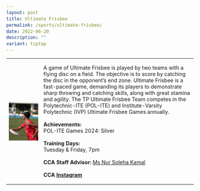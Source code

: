 ```yaml
---
layout: post
title: Ultimate Frisbee
permalink: /sports/ultimate-frisbee/
date: 2022-06-20
description: ""
variant: tiptap
---
```

<table style="minWidth: 50px">
<colgroup>
<col>
<col>
</colgroup>
<tbody>
<tr>
<td rowspan="1" colspan="1">
<div class="isomer-image-wrapper">
<img style="display:block;margin-left:auto;margin-right:auto;" height="auto" width="100%" alt="Ultimate Frisbee" src="/images/Sports/ULTIMATE FRISBEE.png">
</div>
</td>
<td rowspan="1" colspan="1">
<p>A game of Ultimate Frisbee is played by two teams with a flying disc on
a field. The objective is to score by catching the disc in the opponent’s
end zone. Ultimate Frisbee is a fast-paced game, demanding its players
to demonstrate sharp throwing and catching skills, along with great stamina
and agility. The TP Ultimate Frisbee Team competes in the Polytechnic-ITE
(POL-ITE) and Institute-Varsity Polytechnic (IVP) Ultimate Frisbee Games
annually.
<br>
<br><strong>Achievements:</strong> 
<br>POL-ITE Games 2024: Silver
<br>
<br><strong>Training Days:</strong>
<br>Tuesday &amp; Friday, 7pm
<br>
<br><strong>CCA Staff Advisor:</strong>  <a href="mailto:Nur_Soleha_KAMAL@tp.edu.sg" rel="noopener noreferrer nofollow" target="_blank">Ms Nur Soleha Kamal</a>
<br>
<br><strong>CCA <a href="https://www.instagram.com/tp.ultimate/" rel="noopener noreferrer nofollow" target="_blank">Instagram</a></strong>
</p>
</td>
</tr>
</tbody>
</table>
<p></p>